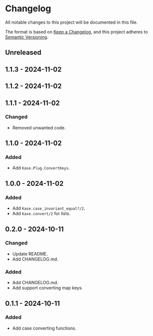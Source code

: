 # Changelog

All notable changes to this project will be documented in this file.

The format is based on [Keep a Changelog](https://keepachangelog.com/en/1.0.0/), and this project
adheres to [Semantic Versioning](https://semver.org/spec/v2.0.0.html).

## **Unreleased**

## **1.1.3** - 2024-11-02

## **1.1.2** - 2024-11-02

## **1.1.1** - 2024-11-02

### Changed

- Removed unwanted code.

## **1.1.0** - 2024-11-02

### Added

- Add `Kase.Plug.ConvertKeys`.

## **1.0.0** - 2024-11-02

### Added

- Add `Kase.case_invariant_equal?/2`.
- Add `Kase.convert/2` for lists.

## 0.2.0 - 2024-10-11

### Changed

- Update README.
- Add CHANGELOG.md.

### Added

- Add CHANGELOG.md.
- Add support converting map keys.


## **0.1.1** - 2024-10-11

### Added

- Add case converting functions.
